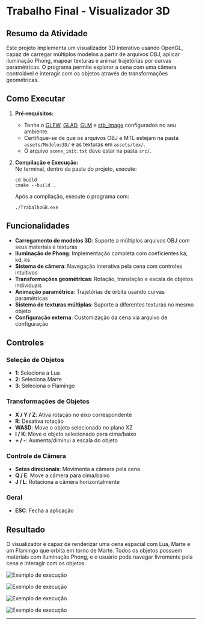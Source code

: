 # Trabalho Final - Visualizador 3D

## Resumo da Atividade

Este projeto implementa um visualizador 3D interativo usando OpenGL, capaz de carregar múltiplos modelos a partir de arquivos OBJ, aplicar iluminação Phong, mapear texturas e animar trajetórias por curvas paramétricas. O programa permite explorar a cena com uma câmera controlável e interagir com os objetos através de transformações geométricas.

## Como Executar

1. **Pré-requisitos:**  
   - Tenha o [GLFW](https://www.glfw.org/), [GLAD](https://glad.dav1d.de/), [GLM](https://glm.g-truc.net/0.9.9/index.html) e [stb_image](https://github.com/nothings/stb) configurados no seu ambiente.
   - Certifique-se de que os arquivos OBJ e MTL estejam na pasta `assets/Modelos3D/` e as texturas em `assets/tex/`.
   - O arquivo `scene_init.txt` deve estar na pasta `src/`.

2. **Compilação e Execução:**  
   No terminal, dentro da pasta do projeto, execute:
   ```
   cd build
   cmake --build .
   ```
   Após a compilação, execute o programa com:
   ```
   ./TrabalhoGB.exe
   ```
## Funcionalidades

- **Carregamento de modelos 3D**: Suporte a múltiplos arquivos OBJ com seus materiais e texturas
- **Iluminação de Phong**: Implementação completa com coeficientes ka, kd, ks
- **Sistema de câmera**: Navegação interativa pela cena com controles intuitivos
- **Transformações geométricas**: Rotação, translação e escala de objetos individuais
- **Animação paramétrica**: Trajetórias de órbita usando curvas paramétricas
- **Sistema de texturas múltiplas**: Suporte a diferentes texturas no mesmo objeto
- **Configuração externa**: Customização da cena via arquivo de configuração

## Controles

### Seleção de Objetos
- **1**: Seleciona a Lua
- **2**: Seleciona Marte
- **3**: Seleciona o Flamingo

### Transformações de Objetos
- **X / Y / Z**: Ativa rotação no eixo correspondente
- **R**: Desativa rotação
- **WASD**: Move o objeto selecionado no plano XZ
- **I / K**: Move o objeto selecionado para cima/baixo
- **+ / -**: Aumenta/diminui a escala do objeto

### Controle de Câmera
- **Setas direcionais**: Movimenta a câmera pela cena
- **Q / E**: Move a câmera para cima/baixo
- **J / L**: Rotaciona a câmera horizontalmente

### Geral
- **ESC**: Fecha a aplicação

## Resultado

O visualizador é capaz de renderizar uma cena espacial com Lua, Marte e um Flamingo que orbita em torno de Marte. Todos os objetos possuem materiais com iluminação Phong, e o usuário pode navegar livremente pela cena e interagir com os objetos.

![Exemplo de execução](GB.gif)

![Exemplo de execução](GB1.gif)

![Exemplo de execução](GB2.gif)

![Exemplo de execução](GB3.gif)

---